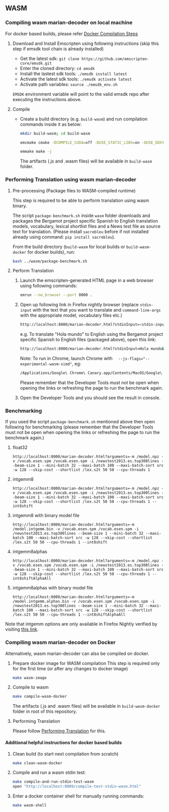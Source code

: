 
## WASM

### Compiling wasm marian-decoder on local machine

For docker based builds, please refer [Docker Compilation Steps](#Docker-Compilation)

1. Download and Install Emscripten using following instructions (skip this step if emsdk tool chain is already installed)
    * Get the latest sdk: `git clone https://github.com/emscripten-core/emsdk.git`
    * Enter the cloned directory: `cd emsdk`
    * Install the lastest sdk tools: `./emsdk install latest`
    * Activate the latest sdk tools: `./emsdk activate latest`
    * Activate path variables: `source ./emsdk_env.sh`

    `EMSDK` environment variable will point to the valid emsdk repo after executing the instructions above.

2. Compile

    * Create a build directory (e.g. `build-wasm`) and run compilation commands inside it as below:
        ```bash
        mkdir build-wasm; cd build-wasm

        emcmake cmake -DCOMPILE_CUDA=off -DUSE_STATIC_LIBS=on -DUSE_DOXYGEN=off -DUSE_FBGEMM=off -DUSE_MKL=off -DUSE_NCCL=off -DUSE_WASM_COMPATIBLE_SOURCE=on -DCOMPILE_WASM=on ../

        emmake make -j
        ```

        The artifacts (.js and .wasm files) will be available in `build-wasm` folder.

### <a name="Perform-Translation"></a> Performing Translation using wasm marian-decoder

1. Pre-processing (Package files to WASM-compiled runtime)

    This step is required to be able to perform translation using wasm binary.

    The script `package-benchmark.sh` inside `wasm` folder downloads and packages the Bergamot project specific Spanish to English translation models, vocabulary, lexical shortlist files and a News test file as source text for translation. (Please install `sacrebleu` before if not installed already using command: `pip install sacrebleu`).

    From the build directory (`build-wasm` for local builds or `build-wasm-docker` for docker builds), run:

    ```bash
    bash ../wasm/package-benchmark.sh
    ```

2. Perform Translation
    1. Launch the emscripten-generated HTML page in a web browser using following commands:
        ```bash
        emrun --no_browser --port 8000 .
        ```

    2. Open up following link in Firefox nightly browser (replace `stdin-input` with the text that you want to translate and `command-line-args` with the appropriate model, vocabulary files etc.)

        ```bash
        http://localhost:8000/marian-decoder.html?stdinInput=<stdin-input>&arguments=<command-line-args>
        ```

        e.g. To translate "Hola mundo" to English using the Bergamot project specific Spanish to English files (packaged above), open this link:

        ```bash
        http://localhost:8000/marian-decoder.html?stdinInput=Hola mundo&arguments=-m /model.npz -v /vocab.esen.spm /vocab.esen.spm --cpu-threads 1
        ```

        Note: To run in Chrome, launch Chrome with `  --js-flags="--experimental-wasm-simd"`, eg:

        ```bash
        /Applications/Google\ Chrome\ Canary.app/Contents/MacOS/Google\ Chrome\ Canary  --js-flags="--experimental-wasm-simd"
        ```

        Please remember that the Developer Tools must not be open when opening the links or refreshing the page to run the benchmark again.

    3. Open the Developer Tools and you should see the result in console.


### Benchmarking

If you used the script `package-benchmark.sh` mentioned above then open following for benchmarking (please remember that the Developer Tools must not be open when opening the links or refreshing the page to run the benchmark again.)

1. float32

    `http://localhost:8000/marian-decoder.html?arguments=-m /model.npz -v /vocab.esen.spm /vocab.esen.spm -i /newstest2013.es.top300lines --beam-size 1 --mini-batch 32 --maxi-batch 100 --maxi-batch-sort src -w 128 --skip-cost --shortlist /lex.s2t 50 50 --cpu-threads 1`

2. intgemm8

    `http://localhost:8000/marian-decoder.html?arguments=-m /model.npz -v /vocab.esen.spm /vocab.esen.spm -i /newstest2013.es.top300lines --beam-size 1 --mini-batch 32 --maxi-batch 100 --maxi-batch-sort src -w 128 --skip-cost --shortlist /lex.s2t 50 50 --cpu-threads 1 --int8shift`

3. intgemm8 with binary model file

    `http://localhost:8000/marian-decoder.html?arguments=-m /model.intgemm.bin -v /vocab.esen.spm /vocab.esen.spm -i /newstest2013.es.top300lines --beam-size 1 --mini-batch 32 --maxi-batch 100 --maxi-batch-sort src -w 128 --skip-cost --shortlist /lex.s2t 50 50 --cpu-threads 1 --int8shift`

4. intgemm8alphas

    `http://localhost:8000/marian-decoder.html?arguments=-m /model.npz -v /vocab.esen.spm /vocab.esen.spm -i /newstest2013.es.top300lines --beam-size 1 --mini-batch 32 --maxi-batch 100 --maxi-batch-sort src -w 128 --skip-cost --shortlist /lex.s2t 50 50 --cpu-threads 1 --int8shiftAlphaAll`

5. intgemm8alphas with binary model file

    `http://localhost:8000/marian-decoder.html?arguments=-m /model.intgemm.alphas.bin -v /vocab.esen.spm /vocab.esen.spm -i /newstest2013.es.top300lines --beam-size 1 --mini-batch 32 --maxi-batch 100 --maxi-batch-sort src -w 128 --skip-cost --shortlist /lex.s2t 50 50 --cpu-threads 1 --int8shiftAlphaAll`

Note that intgemm options are only available in Firefox Nightly verified by visiting [this link](https://axis-of-eval.org/sandbox/wormhole-test.html).


### <a name="Docker-Compilation"></a> Compiling wasm marian-decoder on Docker

Alternatively, wasm marian-decoder can also be compiled on docker.

1. Prepare docker image for WASM compilation
    This step is required only for the first time (or after any changes to docker image)

    ```bash
    make wasm-image
    ```

2. Compile to wasm

    ```bash
    make compile-wasm-docker
    ```
    The artifacts (.js and .wasm files) will be available in `build-wasm-docker` folder in root of this repository.

3. Performing Translation

    Please follow [Performing Translation](#Perform-Translation) for this.


#### Additional helpful instructions for docker based builds

1. Clean build (to start next compilation from scratch)

    ```bash
    make clean-wasm-docker
    ```
2. Compile and run a wasm stdin test:

    ```bash
    make compile-and-run-stdin-test-wasm
    open "http://localhost:8009/compile-test-stdin-wasm.html"
    ```

3. Enter a docker container shell for manually running commands:

    ```bash
    make wasm-shell
    ```
